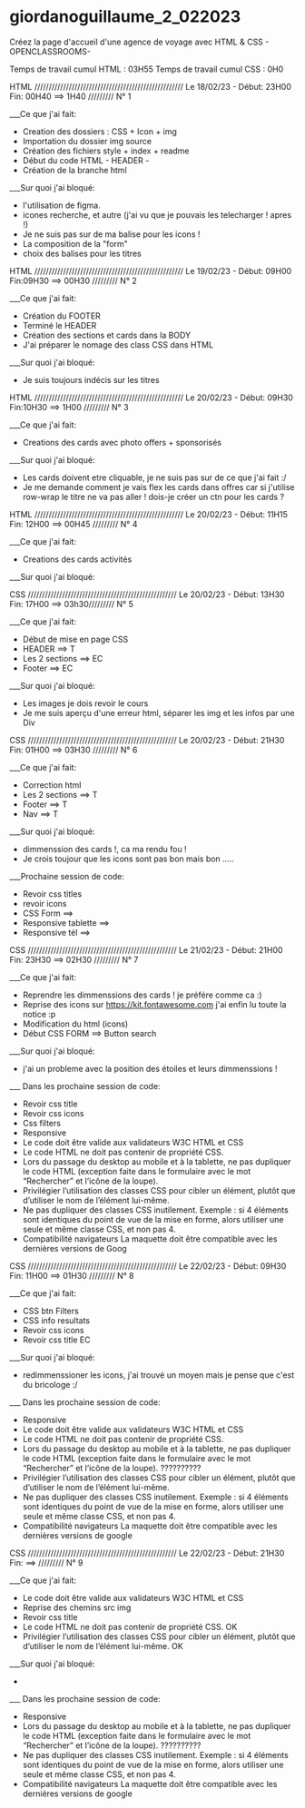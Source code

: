 # giordanoguillaume_2_022023

Créez la page d'accueil d'une agence de voyage avec HTML &amp; CSS - OPENCLASSROOMS-

Temps de travail cumul HTML : 03H55
Temps de travail cumul CSS : 0H0

HTML //////////////////////////////////////////////////// Le 18/02/23 - Début: 23H00 Fin: 00H40 ==> 1H40 ///////// N° 1

\_\_\_Ce que j'ai fait:

- Creation des dossiers : CSS + Icon + img
- Importation du dossier img source
- Création des fichiers style + index + readme
- Début du code HTML - HEADER -
- Création de la branche html

\_\_\_Sur quoi j'ai bloqué:

- l'utilisation de figma.
- icones recherche, et autre (j'ai vu que je pouvais les telecharger ! apres !)
- Je ne suis pas sur de ma balise pour les icons !
- La composition de la "form"
- choix des balises pour les titres

HTML //////////////////////////////////////////////////// Le 19/02/23 - Début: 09H00 Fin:09H30 ==> 00H30 ///////// N° 2

\_\_\_Ce que j'ai fait:

- Création du FOOTER
- Terminé le HEADER
- Création des sections et cards dans la BODY
- J'ai préparer le nomage des class CSS dans HTML

\_\_\_Sur quoi j'ai bloqué:

- Je suis toujours indécis sur les titres

HTML //////////////////////////////////////////////////// Le 20/02/23 - Début: 09H30 Fin:10H30 ==> 1H00 ///////// N° 3

\_\_\_Ce que j'ai fait:

- Creations des cards avec photo offers + sponsorisés

\_\_\_Sur quoi j'ai bloqué:

- Les cards doivent etre cliquable, je ne suis pas sur de ce que j'ai fait :/
- Je me demande comment je vais flex les cards dans offres car si j'utilise row-wrap le titre ne va pas aller ! dois-je créer un ctn pour les cards ?

HTML //////////////////////////////////////////////////// Le 20/02/23 - Début: 11H15 Fin: 12H00 ==> 00H45 ///////// N° 4

\_\_\_Ce que j'ai fait:

- Creations des cards activités

\_\_\_Sur quoi j'ai bloqué:

CSS //////////////////////////////////////////////////// Le 20/02/23 - Début: 13H30 Fin: 17H00 ==> 03h30///////// N° 5

\_\_\_Ce que j'ai fait:

- Début de mise en page CSS
- HEADER ==> T
- Les 2 sections ==> EC
- Footer ==> EC

\_\_\_Sur quoi j'ai bloqué:

- Les images je dois revoir le cours
- Je me suis aperçu d'une erreur html, séparer les img et les infos par une Div

CSS //////////////////////////////////////////////////// Le 20/02/23 - Début: 21H30 Fin: 01H00 ==> 03H30 ///////// N° 6

\_\_\_Ce que j'ai fait:

- Correction html
- Les 2 sections ==> T
- Footer ==> T
- Nav ==> T

\_\_\_Sur quoi j'ai bloqué:

- dimmenssion des cards !, ca ma rendu fou !
- Je crois toujour que les icons sont pas bon mais bon .....

\_\_\_Prochaine session de code:

- Revoir css titles
- revoir icons
- CSS Form ==>
- Responsive tablette ==>
- Responsive tél ==>

CSS //////////////////////////////////////////////////// Le 21/02/23 - Début: 21H00 Fin: 23H30 ==> 02H30 ///////// N° 7

\_\_\_Ce que j'ai fait:

- Reprendre les dimmenssions des cards ! je préfére comme ca :)
- Reprise des icons sur https://kit.fontawesome.com j'ai enfin lu toute la notice :p
- Modification du html (icons)
- Début CSS FORM ==> Button search

\_\_\_Sur quoi j'ai bloqué:

- j'ai un probleme avec la position des étoiles et leurs dimmenssions !

\_\_\_ Dans les prochaine session de code:

- Revoir css title
- Revoir css icons
- Css filters
- Responsive
- Le code doit être valide aux validateurs W3C HTML et CSS
- Le code HTML ne doit pas contenir de propriété CSS.
- Lors du passage du desktop au mobile et à la tablette, ne pas dupliquer le code
  HTML (exception faite dans le formulaire avec le mot “Rechercher” et l’icône de la
  loupe).
- Privilégier l’utilisation des classes CSS pour cibler un élément, plutôt que d’utiliser
  le nom de l’élément lui-même.
- Ne pas dupliquer des classes CSS inutilement. Exemple : si 4 éléments sont
  identiques du point de vue de la mise en forme, alors utiliser une seule et même
  classe CSS, et non pas 4.
- Compatibilité navigateurs La maquette doit être compatible avec les dernières versions de Goog

CSS //////////////////////////////////////////////////// Le 22/02/23 - Début: 09H30 Fin: 11H00 ==> 01H30 ///////// N° 8

\_\_\_Ce que j'ai fait:

- CSS btn Filters
- CSS info resultats
- Revoir css icons
- Revoir css title EC

\_\_\_Sur quoi j'ai bloqué:

- redimmenssioner les icons, j'ai trouvé un moyen mais je pense que c'est du bricologe :/

\_\_\_ Dans les prochaine session de code:

- Responsive
- Le code doit être valide aux validateurs W3C HTML et CSS
- Le code HTML ne doit pas contenir de propriété CSS.
- Lors du passage du desktop au mobile et à la tablette, ne pas dupliquer le code
  HTML (exception faite dans le formulaire avec le mot “Rechercher” et l’icône de la
  loupe). ??????????
- Privilégier l’utilisation des classes CSS pour cibler un élément, plutôt que d’utiliser
  le nom de l’élément lui-même.
- Ne pas dupliquer des classes CSS inutilement. Exemple : si 4 éléments sont
  identiques du point de vue de la mise en forme, alors utiliser une seule et même
  classe CSS, et non pas 4.
- Compatibilité navigateurs La maquette doit être compatible avec les dernières versions de google

CSS //////////////////////////////////////////////////// Le 22/02/23 - Début: 21H30 Fin: ==> ///////// N° 9

\_\_\_Ce que j'ai fait:

- Le code doit être valide aux validateurs W3C HTML et CSS
- Reprise des chemins src img
- Revoir css title
- Le code HTML ne doit pas contenir de propriété CSS. OK
- Privilégier l’utilisation des classes CSS pour cibler un élément, plutôt que d’utiliser
  le nom de l’élément lui-même. OK

\_\_\_Sur quoi j'ai bloqué:

-

\_\_\_ Dans les prochaine session de code:

- Responsive
- Lors du passage du desktop au mobile et à la tablette, ne pas dupliquer le code
  HTML (exception faite dans le formulaire avec le mot “Rechercher” et l’icône de la
  loupe). ??????????
- Ne pas dupliquer des classes CSS inutilement. Exemple : si 4 éléments sont
  identiques du point de vue de la mise en forme, alors utiliser une seule et même
  classe CSS, et non pas 4.
- Compatibilité navigateurs La maquette doit être compatible avec les dernières versions de google
